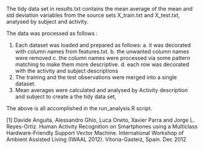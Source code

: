 The tidy data set in results.txt contains the mean average of the mean and std deviation variables from the source sets X_train.txt and X_test.txt, analysed by subject and activity.

The data was processed as follows :
1. Each dataset was loaded and prepared as follows:
    a. it was decorated with column names from features.txt.
    b. the unwanted column names were removed
    c. the column names were processed via some pattern matching to make them more descriptive.
    d. each row was decorated with the activity and subject descriptions
2. The training and the test observations were merged into a single dataset.
3. Mean averages were calculated and analysed by Activity description and subject to create a the tidy data set,

The above is all accomplished in the run_analysis.R script.

[1] Davide Anguita, Alessandro Ghio, Luca Oneto, Xavier Parra and Jorge L. Reyes-Ortiz. Human Activity Recognition on Smartphones using a Multiclass Hardware-Friendly Support Vector Machine. International Workshop of Ambient Assisted Living (IWAAL 2012). Vitoria-Gasteiz, Spain. Dec 2012

